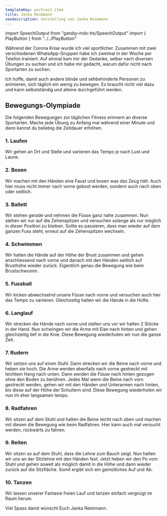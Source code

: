 ```yaml
---
templateKey: portrait-item
title: Janka Reimmann
seodescription: Vorstellung von Janka Reimmann
---
```

import SpeechOutput from "gatsby-mdx-tts/SpeechOutput"
import { PlayButton } from "../../PlayButton"

<SpeechOutput id="portrait-janka-reimmann" customPlayButton={PlayButton}>

Während der Corona Krise wurde ich viel sportlicher. Zusammen mit zwei verschiedenen WhatsApp-Gruppen habe ich zweimal in der Woche per Telefon trainiert. Auf einmal kam mir der Gedanke, selber nach diversen Übungen zu suchen und ich habe mir gedacht, warum dafür nicht nach Sportarten zu suchen.

Ich hoffe, damit auch andere blinde und sehbehinderte Personen zu animieren, sich täglich ein wenig zu bewegen. Es braucht nicht viel dazu und kann selbstständig und alleine durchgeführt werden.

## Bewegungs-Olympiade

Die folgenden Bewegungen zur täglichen Fitness erinnern an diverse Sportarten. Mache jede Übung zu Anfang mal während einer Minute und dann kannst du beliebig die Zeitdauer erhöhen.

### 1. Laufen

Wir gehen an Ort und Stelle und variieren das Tempo je nach Lust und Laune.

### 2. Boxen

Wir machen mit den Händen eine Faust und boxen was das Zeug hält. Auch hier muss nicht immer nach vorne geboxt werden, sondern auch nach oben oder seitlich.

### 3. Ballett

Wir stehen gerade und nehmen die Füsse ganz nahe zusammen. Nun stehen wir nur auf die Zehenspitzen und versuchen solange als nur möglich in dieser Position zu bleiben. Sollte es passieren, dass man wieder auf dem ganzen Fuss steht, erneut auf die Zehenspitzen wechseln.

### 4. Schwimmen

Wir halten die Hände auf der Höhe der Brust zusammen und gehen anschliessend nach vorne und danach mit den Händen seitlich auf Brusthöhe wieder zurück. Eigentlich genau die Bewegung wie beim Brustschwumm.

### 5. Fussball

Wir kicken abwechselnd unsere Füsse nach vorne und versuchen auch hier das Tempo zu variieren. Gleichzeitig halten wir die Hände in die Hüfte. 

### 6. Langlauf

Wir strecken die Hände nach vorne und stellen uns vor wir halten 2 Stöcke in der Hand. Nun schwingen wir die Arme mit Elan nach hinten und gehen gleichzeitig tief in die Knie. Diese Bewegung wiederholen wir nun die ganze Zeit. 

### 7. Rudern

Wir setzen uns auf einen Stuhl. Dann strecken wir die Beine nach vorne und heben sie hoch. Die Arme werden ebenfalls nach vorne gestreckt mit leichtem Hang nach unten. Dann werden die Füsse nach hinten gezogen ohne den Boden zu berühren. Jedes Mal wenn die Beine nach vorn gestreckt werden, gehen wir mit den Händen und Unterarmen nach hinten, bis diese auf der Höhe der Schultern sind. Diese Bewegung wiederholen wir nun im eher langsamen tempo.

### 8. Radfahren

Wir sitzen auf dem Stuhl und halten die Beine leicht nach oben und machen mit diesen die Bewegung wie beim Radfahren. Hier kann auch mal versucht werden, rückwärts zu fahren.

### 9. Reiten

Wir sitzen so auf dem Stuhl, dass die Lehne zum Bauch zeigt. Nun halten wir uns an der Sitzlehne mit den Händen fest. Jetzt heben wir den Po vom Stuhl und gehen soweit als möglich damit in die Höhe und dann wieder zurück auf die Sitzfläche. Somit ergibt sich ein gemütliches Auf und Ab.
  
### 10. Tanzen

Wir lassen unserer Fantasie freien Lauf und tanzen einfach vergnügt im Raum herum.

Viel Spass damit wünscht Euch Janka Reimmann.

</SpeechOutput>